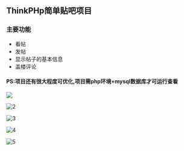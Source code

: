 ## ThinkPHp简单贴吧项目

### 主要功能

- 看帖
- 发帖
- 显示帖子的基本信息
- 盖楼评论

#### PS:项目还有很大程度可优化,项目需php环境+mysql数据库才可运行查看



![](https://github.com/Fdaxiong/Post_app/blob/master/%E9%A1%B9%E7%9B%AE%E7%BD%91%E9%A1%B5%E5%9B%BE/1..png\1..png)

![2](C:\Users\88487\Desktop\新建文件夹\2.png)

![3](C:\Users\88487\Desktop\新建文件夹\3.png)

![4](C:\Users\88487\Desktop\新建文件夹\4.png)

![5](C:\Users\88487\Desktop\新建文件夹\5.png)
